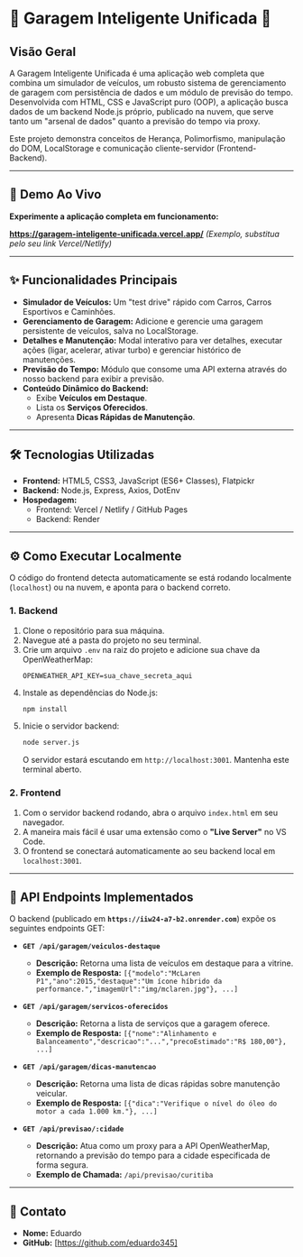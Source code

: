 # 🚗 Garagem Inteligente Unificada 🔧

## Visão Geral

A Garagem Inteligente Unificada é uma aplicação web completa que combina um simulador de veículos, um robusto sistema de gerenciamento de garagem com persistência de dados e um módulo de previsão do tempo. Desenvolvida com HTML, CSS e JavaScript puro (OOP), a aplicação busca dados de um backend Node.js próprio, publicado na nuvem, que serve tanto um "arsenal de dados" quanto a previsão do tempo via proxy.

Este projeto demonstra conceitos de Herança, Polimorfismo, manipulação do DOM, LocalStorage e comunicação cliente-servidor (Frontend-Backend).

---

## 🚀 Demo Ao Vivo

**Experimente a aplicação completa em funcionamento:**

**https://garagem-inteligente-unificada.vercel.app/** 
*(Exemplo, substitua pelo seu link Vercel/Netlify)*

---

## ✨ Funcionalidades Principais

*   **Simulador de Veículos:** Um "test drive" rápido com Carros, Carros Esportivos e Caminhões.
*   **Gerenciamento de Garagem:** Adicione e gerencie uma garagem persistente de veículos, salva no LocalStorage.
*   **Detalhes e Manutenção:** Modal interativo para ver detalhes, executar ações (ligar, acelerar, ativar turbo) e gerenciar histórico de manutenções.
*   **Previsão do Tempo:** Módulo que consome uma API externa através do nosso backend para exibir a previsão.
*   **Conteúdo Dinâmico do Backend:**
    *   Exibe **Veículos em Destaque**.
    *   Lista os **Serviços Oferecidos**.
    *   Apresenta **Dicas Rápidas de Manutenção**.

---

## 🛠️ Tecnologias Utilizadas

*   **Frontend:** HTML5, CSS3, JavaScript (ES6+ Classes), Flatpickr
*   **Backend:** Node.js, Express, Axios, DotEnv
*   **Hospedagem:**
    *   Frontend: Vercel / Netlify / GitHub Pages
    *   Backend: Render

---

## ⚙️ Como Executar Localmente

O código do frontend detecta automaticamente se está rodando localmente (`localhost`) ou na nuvem, e aponta para o backend correto.

### 1. Backend

1.  Clone o repositório para sua máquina.
2.  Navegue até a pasta do projeto no seu terminal.
3.  Crie um arquivo `.env` na raiz do projeto e adicione sua chave da OpenWeatherMap:
    ```
    OPENWEATHER_API_KEY=sua_chave_secreta_aqui
    ```
4.  Instale as dependências do Node.js:
    ```bash
    npm install
    ```
5.  Inicie o servidor backend:
    ```bash
    node server.js
    ```
    O servidor estará escutando em `http://localhost:3001`. Mantenha este terminal aberto.

### 2. Frontend

1.  Com o servidor backend rodando, abra o arquivo `index.html` em seu navegador.
2.  A maneira mais fácil é usar uma extensão como o **"Live Server"** no VS Code.
3.  O frontend se conectará automaticamente ao seu backend local em `localhost:3001`.

---

## 📖 API Endpoints Implementados

O backend (publicado em **`https://iiw24-a7-b2.onrender.com`**) expõe os seguintes endpoints GET:

*   **`GET /api/garagem/veiculos-destaque`**
    *   **Descrição:** Retorna uma lista de veículos em destaque para a vitrine.
    *   **Exemplo de Resposta:** `[{"modelo":"McLaren P1","ano":2015,"destaque":"Um ícone híbrido da performance.","imagemUrl":"img/mclaren.jpg"}, ...]`

*   **`GET /api/garagem/servicos-oferecidos`**
    *   **Descrição:** Retorna a lista de serviços que a garagem oferece.
    *   **Exemplo de Resposta:** `[{"nome":"Alinhamento e Balanceamento","descricao":"...","precoEstimado":"R$ 180,00"}, ...]`

*   **`GET /api/garagem/dicas-manutencao`**
    *   **Descrição:** Retorna uma lista de dicas rápidas sobre manutenção veicular.
    *   **Exemplo de Resposta:** `[{"dica":"Verifique o nível do óleo do motor a cada 1.000 km."}, ...]`
    
*   **`GET /api/previsao/:cidade`**
    *   **Descrição:** Atua como um proxy para a API OpenWeatherMap, retornando a previsão do tempo para a cidade especificada de forma segura.
    *   **Exemplo de Chamada:** `/api/previsao/curitiba`

---

## 👋 Contato

*   **Nome:** Eduardo
*   **GitHub:** [https://github.com/eduardo345]